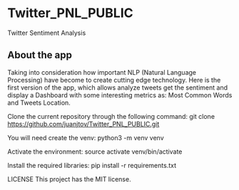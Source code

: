 # Twitter_PNL_PUBLIC


Twitter Sentiment Analysis

## About the app

Taking into consideration how important NLP (Natural Language Processing) have become to create cutting edge technology.
Here is the first version of the app, which allows analyze tweets get the sentiment and display a Dashboard with some interesting
metrics as: Most Common Words and Tweets Location.

Clone the current repository through the following command: git clone https://github.com/juanjtov/Twitter_PNL_PUBLIC.git

You will need create the venv: python3 -m venv venv

Activate the environment: source activate venv/bin/activate

Install the required libraries: pip install -r requirements.txt


LICENSE
This project has the MIT license.
